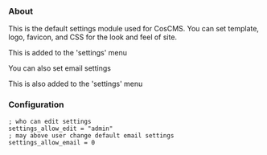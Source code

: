 ### About

This is the default settings module used for CosCMS. 
You can set template, logo, favicon, and CSS for the look and feel of site. 

This is added to the 'settings' menu

You can also set email settings

This is also added to the 'settings' menu

### Configuration

    ; who can edit settings
    settings_allow_edit = "admin"
    ; may above user change default email settings
    settings_allow_email = 0


